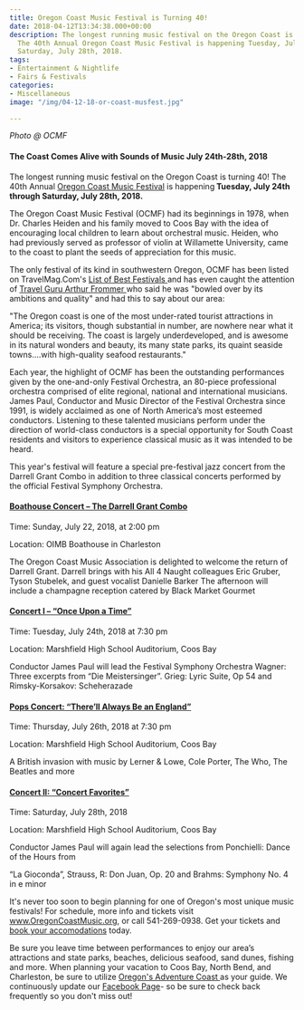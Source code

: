 ```yaml
---
title: Oregon Coast Music Festival is Turning 40!
date: 2018-04-12T13:34:38.000+00:00
description: The longest running music festival on the Oregon Coast is turning 40!
  The 40th Annual Oregon Coast Music Festival is happening Tuesday, July 24th through
  Saturday, July 28th, 2018.
tags:
- Entertainment & Nightlife
- Fairs & Festivals
categories:
- Miscellaneous
image: "/img/04-12-18-or-coast-musfest.jpg"

---
```

<em>Photo @ OCMF</em>

<h4>The Coast Comes Alive with Sounds of Music July 24th-28th, 2018</h4>

The longest running music festival on the Oregon Coast is turning 40! The 40th Annual <a href="http://www.oregoncoastmusic.org/" target="_blank" rel="noopener noreferrer">Oregon Coast Music Festival</a> is happening<strong> Tuesday, July 24th through Saturday, July 28th, 2018.</strong>



The Oregon Coast Music Festival (OCMF) had its beginnings in 1978, when Dr. Charles Heiden and his family moved to Coos Bay with the idea of encouraging local children to learn about orchestral music. Heiden, who had previously served as professor of violin at Willamette University, came to the coast to plant the seeds of appreciation for this music.



The only festival of its kind in southwestern Oregon, OCMF has been listed on TravelMag.Com's <a href="http://www.travelmag.com/articles/festivals-oregon-summer/" target="_blank" rel="noopener noreferrer">List of Best Festivals </a> and has even caught the attention of <a href="http://www.frommers.com/blog/" target="_blank" rel="noopener noreferrer">Travel Guru Arthur Frommer </a> who said he was "bowled over by its ambitions and quality" and had this to say about our area:



"The Oregon coast is one of the most under-rated tourist attractions in America; its visitors, though substantial in number, are nowhere near what it should be receiving. The coast is largely underdeveloped, and is awesome in its natural wonders and beauty, its many state parks, its quaint seaside towns….with high-quality seafood restaurants."



Each year, the highlight of OCMF has been the outstanding performances given by the one-and-only Festival Orchestra, an 80-piece professional orchestra comprised of elite regional, national and international musicians. James Paul, Conductor and Music Director of the Festival Orchestra since 1991, is widely acclaimed as one of North America’s most esteemed conductors. Listening to these talented musicians perform under the direction of world-class conductors is a special opportunity for South Coast residents and visitors to experience classical music as it was intended to be heard.



This year's festival will feature a special pre-festival jazz concert from the Darrell Grant Combo in addition to three classical concerts performed by the official Festival Symphony Orchestra.

<h4><a href="https://www.oregoncoastmusic.org/boathouse-concert-the-darrell-grant-combo/" target="_blank" rel="noopener noreferrer">Boathouse Concert – The Darrell Grant Combo</a></h4>

Time: Sunday, July 22, 2018, at 2:00 pm

Location: OIMB Boathouse in Charleston

The Oregon Coast Music Association is delighted to welcome the return of Darrell Grant. Darrell brings with his All 4 Naught colleagues Eric Gruber, Tyson Stubelek, and guest vocalist Danielle Barker The afternoon will include a champagne reception catered by Black Market Gourmet

<h4><a href="https://www.oregoncoastmusic.org/concert-i-once-upon-a-time/" target="_blank" rel="noopener noreferrer">Concert I – “Once Upon a Time”</a></h4>

Time: Tuesday, July 24th, 2018 at 7:30 pm

Location: Marshfield High School Auditorium, Coos Bay

Conductor James Paul will lead the Festival Symphony Orchestra Wagner: Three excerpts from “Die Meistersinger”. Grieg: Lyric Suite, Op 54 and Rimsky-Korsakov: Scheherazade

<h4><a href="https://www.oregoncoastmusic.org/pops-concert-therell-always-be-an-england/" target="_blank" rel="noopener noreferrer">Pops Concert: “There’ll Always Be an England”</a></h4>

Time: Thursday, July 26th, 2018 at 7:30 pm

Location: Marshfield High School Auditorium, Coos Bay

A British invasion with music by Lerner &amp; Lowe, Cole Porter, The Who, The Beatles and more

<h4><a href="https://www.oregoncoastmusic.org/concert-ii-concert-favorites/" target="_blank" rel="noopener noreferrer">Concert II: “Concert Favorites”</a></h4>

Time: Saturday, July 28th, 2018

Location: Marshfield High School Auditorium, Coos Bay

Conductor James Paul will again lead the selections from Ponchielli: Dance of the Hours from

“La Gioconda”, Strauss, R: Don Juan, Op. 20 and Brahms: Symphony No. 4 in e minor



It's never too soon to begin planning for one of Oregon's most unique music festivals! For schedule, more info and tickets visit <a href="http://www.oregoncoastmusic.org/" target="_blank" rel="noopener noreferrer">www.OregonCoastMusic.org</a>, or call 541-269-0938. Get your tickets and <a href="http://oregonsadventurecoast.com/lodging/">book your accomodations</a> today.



Be sure you leave time between performances to enjoy our area’s attractions and state parks, beaches, delicious seafood, sand dunes, fishing and more. When planning your vacation to Coos Bay, North Bend, and Charleston, be sure to utilize <a href="http://www.oregonsadventurecoast.com" target="_blank" rel="noopener noreferrer">Oregon's Adventure Coast </a>as your guide. We continuously update our <a href="http://www.facebook.com/OregonsAdventureCoast" target="_blank" rel="noopener noreferrer">Facebook Page</a>- so be sure to check back frequently so you don't miss out!